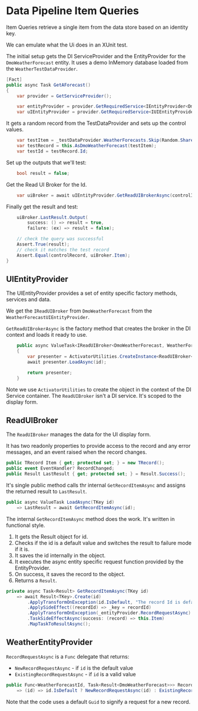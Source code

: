 # Data Pipeline Item Queries

Item Queries retrieve a single item from the data store based on an identity key.

We can emulate what the Ui does in an XUnit test.

The initial setup gets the DI ServiceProvider and the EntityProvider for the `DmoWeatherForecast` entity.  It uses a demo InMemory database loaded from the `WeatherTestDataProvider`. 

```csharp
[Fact]
public async Task GetAForecast()
{
    var provider = GetServiceProvider();

    var entityProvider = provider.GetRequiredService<IEntityProvider<DmoWeatherForecast, WeatherForecastId>>()!;
    var uIEntityProvider = provider.GetRequiredService<IUIEntityProvider<DmoWeatherForecast, WeatherForecastId>>()!;
```
 It gets a random record from the TestDataProvider and sets up the control values.
```csharp
    var testItem = _testDataProvider.WeatherForecasts.Skip(Random.Shared.Next(50)).First();
    var testRecord = this.AsDmoWeatherForecast(testItem);
    var testId = testRecord.Id;
```

Set up the outputs that we'll test:

```csharp
    bool result = false;
```
Get the Read UI Broker for the Id. 

```csharp
    var uiBroker = await uIEntityProvider.GetReadUIBrokerAsync(controlId);
```
Finally get the result and test:

```csharp
    uiBroker.LastResult.Output(
        success: () => result = true,
        failure: (ex) => result = false);

    // check the query was successful
    Assert.True(result);
    // check it matches the test record
    Assert.Equal(controlRecord, uiBroker.Item);
}
```

## UIEntityProvider

The UIEntityProvider provides a set of entity specific factory methods, services and data.

We get the `IReadUIBroker` from `DmoWeatherForecast` from the `WeatherForecastUIEntityProvider`.

`GetReadUIBrokerAsync` is the factory method that creates the broker in the DI context and loads it ready to use.

```csharp
    public async ValueTask<IReadUIBroker<DmoWeatherForecast, WeatherForecastId>> GetReadUIBrokerAsync(WeatherForecastId id)
    {
        var presenter = ActivatorUtilities.CreateInstance<ReadUIBroker<DmoWeatherForecast, WeatherForecastId>>(_serviceProvider);
        await presenter.LoadAsync(id);

        return presenter;
    } 
```

Note we use `ActivatorUtilities` to create the object in the context of the DI Service container.  The `ReadUIBroker` isn't a DI service.  It's scoped to the display form.

## ReadUIBroker

The `ReadUIBroker` manages the data for the UI display form.

It has two readonly properties to provide access to the record and any error messages, and an event raised when the record changes.

```csharp
public TRecord Item { get; protected set; } = new TRecord();
public event EventHandler? RecordChanged;
public Result LastResult { get; protected set; } = Result.Success();
```

It's single public method calls thr internal `GetRecordItemAsync` and assigns the returned result to `LastResult`. 

```csharp
public async ValueTask LoadAsync(TKey id)
    => LastResult = await GetRecordItemAsync(id);
```

The internal `GetRecordItemAsync` method does the work.  It's written in functional style.

1. It gets the Result object for id.
2. Checks if the id is a default value and switches the result to failure mode if it is.
3. It saves the id internally in the object.
4. It executes the async entity specific request function provided by the EntityProvider.
5. On success, it saves the record to the object.
6. Returns a `Result`. 

```csharp
private async Task<Result> GetRecordItemAsync(TKey id)
    => await Result<TKey>.Create(id)
        .ApplyTransformOnException(id.IsDefault, "The record Id is default.  Mo record retrieved.")
        .ApplySideEffect((recordId) => _key = recordId)
        .ApplyTransformOnException(_entityProvider.RecordRequestAsync)
        .TaskSideEffectAsync(success: (record) => this.Item)
        .MapTaskToResultAsync();
```

## WeatherEntityProvider

`RecordRequestAsync` is a `Func` delegate that returns:

 -  `NewRecordRequestAsync` - if `id` is the default value
 -  `ExistingRecordRequestAsync` - if `id` is a valid value

```csharp
public Func<WeatherForecastId, Task<Result<DmoWeatherForecast>>> RecordRequestAsync
    => (id) => id.IsDefault ? NewRecordRequestAsync(id) : ExistingRecordRequestAsync(id);
```

Note that the code uses a default `Guid` to signify a request for a new record.   

